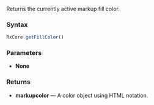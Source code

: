 Returns the currently active markup fill color.

### Syntax

```typescript
RxCore.getFillColor()
```

### Parameters

- **None**

### Returns

- **markupcolor** — A color object using HTML notation.
